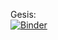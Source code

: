 Gesis: \
[![Binder](https://notebooks.gesis.org/binder/badge_logo.svg)](https://notebooks.gesis.org/binder/v2/gh/robertopsouto/kfs2d_rna_jupyter_mirror/master)

